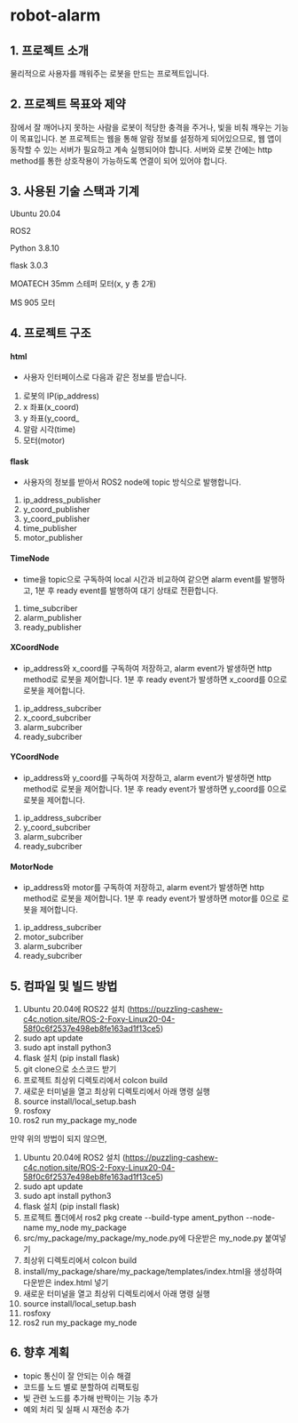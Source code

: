 # robot-alarm

## 1. 프로젝트 소개
  물리적으로 사용자를 깨워주는 로봇을 만드는 프로젝트입니다.

## 2. 프로젝트 목표와 제약
  잠에서 잘 깨어나지 못하는 사람을 로봇이 적당한 충격을 주거나, 빛을 비춰 깨우는 기능이 목표입니다.
본 프로젝트는 웹을 통해 알람 정보를 설정하게 되어있으므로, 웹 앱이 동작할 수 있는 서버가 필요하고 계속 실행되어야 합니다.
서버와 로봇 간에는 http method를 통한 상호작용이 가능하도록 연결이 되어 있어야 합니다.

## 3. 사용된 기술 스택과 기계

   Ubuntu 20.04

   ROS2
   
   Python 3.8.10

   flask 3.0.3

   MOATECH 35mm 스테퍼 모터(x, y 총 2개)

   MS 905 모터
   
## 4. 프로젝트 구조
   
   #### html
- 사용자 인터페이스로 다음과 같은 정보를 받습니다.
1. 로봇의 IP(ip_address)
2. x 좌표(x_coord)
3. y 좌표(y_coord_
4. 알람 시각(time)
5. 모터(motor)
  
  #### flask
- 사용자의 정보를 받아서 ROS2 node에 topic 방식으로 발행합니다.
1. ip_address_publisher
2. y_coord_publisher
3. y_coord_publisher
4. time_publisher
5. motor_publisher

  #### TimeNode
- time을 topic으로 구독하여 local 시간과 비교하여 같으면 alarm event를 발행하고,
1분 후 ready event를 발행하여 대기 상태로 전환합니다.
1. time_subcriber
2. alarm_publisher
3. ready_publisher

  #### XCoordNode
- ip_address와 x_coord를 구독하여 저장하고, alarm event가 발생하면 http method로 로봇을 제어합니다.
1분 후 ready event가 발생하면 x_coord를 0으로 로봇을 제어합니다.
1. ip_address_subcriber
2. x_coord_subcriber
3. alarm_subcriber
4. ready_subcriber
    
  #### YCoordNode
- ip_address와 y_coord를 구독하여 저장하고, alarm event가 발생하면 http method로 로봇을 제어합니다.
1분 후 ready event가 발생하면 y_coord를 0으로 로봇을 제어합니다.
1. ip_address_subcriber
2. y_coord_subcriber
3. alarm_subcriber
4. ready_subcriber
  
  #### MotorNode
- ip_address와 motor를 구독하여 저장하고, alarm event가 발생하면 http method로 로봇을 제어합니다.
1분 후 ready event가 발생하면 motor를 0으로 로봇을 제어합니다.
1. ip_address_subcriber
2. motor_subcriber
3. alarm_subcriber
4. ready_subcriber

## 5. 컴파일 및 빌드 방법
1. Ubuntu 20.04에 ROS22 설치 (https://puzzling-cashew-c4c.notion.site/ROS-2-Foxy-Linux20-04-58f0c6f2537e498eb8fe163ad1f13ce5)
2. sudo apt update
3. sudo apt install python3
3. flask 설치 (pip install flask)
4. git clone으로 소스코드 받기
5. 프로젝트 최상위 디렉토리에서 colcon build
6. 새로운 터미널을 열고 최상위 디렉토리에서 아래 명령 실행
7. source install/local_setup.bash
8. rosfoxy
9. ros2 run my_package my_node

만약 위의 방법이 되지 않으면,
1. Ubuntu 20.04에 ROS2 설치 (https://puzzling-cashew-c4c.notion.site/ROS-2-Foxy-Linux20-04-58f0c6f2537e498eb8fe163ad1f13ce5)
2. sudo apt update
3. sudo apt install python3
4. flask 설치 (pip install flask)
5. 프로젝트 폴더에서 ros2 pkg create --build-type ament_python --node-name my_node my_package
6. src/my_package/my_package/my_node.py에 다운받은 my_node.py 붙여넣기
7. 최상위 디렉토리에서 colcon build
8. install/my_package/share/my_package/templates/index.html을 생성하여 다운받은 index.html 넣기
9. 새로운 터미널을 열고 최상위 디렉토리에서 아래 명령 실행
10. source install/local_setup.bash
11. rosfoxy
12. ros2 run my_package my_node
   
## 6. 향후 계획
- topic 통신이 잘 안되는 이슈 해결
- 코드를 노드 별로 분할하여 리팩토링
- 빛 관련 노드를 추가해 반짝이는 기능 추가
- 예외 처리 및 실패 시 재전송 추가

